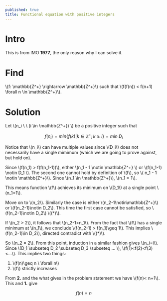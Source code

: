 ```yaml
---
published: true
title: Functional equation with positive integers
---
```


# Intro

This is from IMO **1977**, the only reason why I can solve it.

# Find

\\(f: \mathbb{Z^+} \rightarrow \mathbb{Z^+}\\) such that \\(f(f(n)) < f(n+1) \forall n \in \mathbb{Z^+}\\).

# Solution

Let \\(n_i \ \  \(i \in \mathbb{Z^+}\) \\) be a positive integer such that

$$f(n_i)=min\{f(k)|k\in\mathbb{Z^+};k\geq i\}=min \  D_i$$

Notice that \\(n_i\\) can have multiple values since \\(D_i\\) does not necessarily have a single mimimum (which we are going to prove against, but hold on).

Since \\(f(n_1) > f(f(n_1-1))\\), either \\(n_1 - 1 \notin \mathbb{Z^+} \\) or \\(f(n_1-1) \notin D_1 \\). The second one cannot hold by definition of \\(f\\), so \\( n_1 - 1 \notin \mathbb{Z^+}\\). Since \\(n_1 \in \mathbb{Z^+}\\), \\(n_1 = 1\\).

This means function \\(f\\) achieves its minimum on \\(D_1\\) at a single point \\(n_1=1\\).

Move on to \\(n_2\\). Similarly the case is either \\(n_2-1\notin\mathbb{Z^+}\\) or \\(f(n_2-1)\notin D_2\\). This time the first case cannot be satisfied, so \\(f(n_2-1)\notin D_2\\) \\(\(*\)\\).

If \\(n_2 > 2\\), it follows that \\(n_2-1>n_1\\). From the fact that \\(f\\) has a single minimum at \\(n_1\\), we conclude \\(f(n_2-1) > f(n_1)\geq 1\\). This implies \\(f(n_2-1)\in D_2\\), directed contradict with \\(\(*\)\\).

So \\(n_2 = 2\\). From this point, induction in a similar fashion gives \\(n_i=i\\). Since \\(D_1 \subseteq D_2 \subseteq D_3 \subseteq ... \\), \\(f(1)<f(2)<f(3)<...\\). This implies two things:

1. \\(f(n)\geq n \ \forall n\\)
2. \\(f\\) strictly increases

From **2.** and the what gives in the problem statement we have \\(f(n)< n+1\\). This and **1.** give 

$$f(n)=n$$